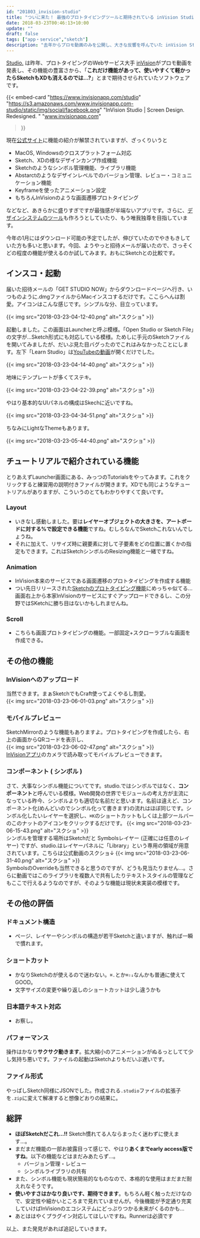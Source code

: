 ```yaml
---
id: "201803_invision-studio"
title: "ついに来た！ 最強のプロトタイピングツールと期待されている inVision Studio. (early access版) を触ってみました"
date: 2018-03-23T00:46:13+10:00
update: ""
draft: false
tags: ["app・service","sketch"]
description: "去年からプロモ動画のみを公開し、大きな反響を呼んでいた inVision Studio. SketchやXDの対抗となるアプリですが、動画を見る限りそれらを駆逐するほどの高い機能を持っていると噂されていました。ついに登録していた early access版の招待メールが来たので、調査します。"
---
```


[Studio.](https://www.invisionapp.com/studio) は昨年、プロトタイピングのWebサービス大手 [inVision](https://www.invisionapp.com/)がプロモ動画を発表し、その機能の豊富さから、「<b>これだけ機能があって、使いやすくて軽かったらSketchもXDも消えるのでは...?</b>」とまで期待させられていたソフトウェアです。

{{< embed-card
    "https://www.invisionapp.com/studio"
    "https://s3.amazonaws.com/www.invisionapp.com-studio/static/img/social/facebook.png"
    "InVision Studio | Screen Design. Redesigned. "
    "www.invisionapp.com"
>}}


現在[公式サイト](https://www.invisionapp.com/studio)に機能の紹介が解禁されていますが、ざっくりいうと

- MacOS, Windowsのクロスプラットフォーム対応
- Sketch、XDの様なデザインカンプ作成機能
- Sketchのようなシンボル管理機能、ライブラリ機能
- Abstarctのようなデザインレベルでのバージョン管理、レビュー・コミュニケーション機能
- Keyframeを使ったアニメーション設定
- もちろんInVisionのような画面遷移プロトタイピング

などなど、あきらかに盛りすぎですが最強感が半端ないアプリです。さらに、[デザインシステムのツール](https://www.invisionapp.com/blog/announcing-invision-design-system-manager/)も作ろうとしていたり、もう唯我独尊を目指しています。

今年の1月にはダウンロード可能の予定でしたが、伸びていたのでやきもきしていた方も多いと思います。今回、ようやっと招待メールが届いたので、さっそくどの程度の機能が使えるのか試してみます。おもにSketchとの比較です。


## インスコ・起動
届いた招待メールの「GET STUDIO NOW」からダウンロードページへ行き、いつものように.dmgファイルからMacインスコするだけです。ここらへんは割愛。アイコンはこんな感じです。シンプルな分、目立っています。

{{< img src="2018-03-23-04-12-40.png" alt="スクショ" >}}

起動しました。この画面はLauncherと呼ぶ模様。「Open Studio or Sketch File」の文字が...Sketch形式にも対応している模様。ためしに手元のSketchファイルを開いてみましたが、だいぶ見た目バグったのでこれはみなかったことにします。左下「Learn Studio」は[YouTubeの動画](https://www.youtube.com/watch?v=LkEOaR4Bl5M&amp=&feature=youtu.be)が開くだけでした。


{{< img src="2018-03-23-04-14-40.png" alt="スクショ" >}}

地味にテンプレートが多くてステキ。

{{< img src="2018-03-23-04-22-39.png" alt="スクショ" >}}

やはり基本的なUIパネルの構成はSkechに近いですね。

{{< img src="2018-03-23-04-34-51.png" alt="スクショ" >}}

ちなみにLightなThemeもあります。

{{< img src="2018-03-23-05-44-40.png" alt="スクショ" >}}

## チュートリアルで紹介されている機能
とりあえずLauncher画面にある、みっつのTutorialsをやってみます。これをクリックすると練習用の説明付きファイルが開きます。XDでも同じようなチュートリアルがありますが、こういうのとてもわかりやすくて良いです。

### Layout
- いきなし感動しました。要は**レイヤーオブジェクトの大きさを、アートボードに対する%で設定できる機能**ですね。むしろなんでSketchこれないんでしょうね。
- それに加えて、リサイズ時に親要素に対して子要素をどの位置に置くかの指定もできます。これはSketchシンボルのResizing機能と一緒ですね。

<amp-video src="./capture-layout.mp4" controls width="1247" height="830" layout="responsive"></amp-video>



### Animation
- InVision本来のサービスである画面遷移のプロトタイピングを作成する機能
- つい先日リリースされた[Sketchのプロトタイピング機能]( controls)にめっちゃ似てる...画面右上から本家InVisionのサービスにすぐアップロードできるし、この分野ではSKetchに勝ち目はないかもしれませんね。

<amp-video src="./capture-animation.mp4" controls width="1280" height="800" layout="responsive"></amp-video>

### Scroll
- こちらも画面プロトタイピングの機能。一部固定+スクローラブルな画面を作成できる。

<amp-video src="./capture-scroll.mp4" controls width="1280" height="800" layout="responsive"></amp-video>



## その他の機能

### InVisionへのアップロード
当然できます。まぁSketchでもCraft使ってよくやるし割愛。<br>
{{< img src="2018-03-23-06-01-03.png" alt="スクショ" >}}



### モバイルプレビュー
SketchMirrorのような機能もありますよ。プロトタイピングを作成したら、右上の画面からQRコードを表示し、<br>
{{< img src="2018-03-23-06-02-47.png" alt="スクショ" >}}
<br>
[InVisionアプリ](https://itunes.apple.com/app/invision-design-collaboration/id990700027)のカメラで読み取ってモバイルプレビューできます。



### コンポーネント ( シンボル )
さて、大事なシンボル機能についてです。studio.ではシンボルではなく、**コンポーネント**と呼んでいる模様。Web開発の世界でモジュールの考え方が主流になっている昨今、シンボルよりも適切な名前だと思います。名前は違えど、コンポーネント化(めんどいのでシンボル化って書きます)の流れはほぼ同じです。シンボル化したいレイヤーを選択し、`⌘K`のショートカットもしくは上部ツールバーのこのナットのアイコンをクリックするだけです。
{{< img src="2018-03-23-06-15-43.png" alt="スクショ" >}}
<br>
シンボルを管理する場所はSketchだと Symbolsレイヤー (正確には任意のレイヤー) ですが、studio.はレイヤーパネルに「Library」という専用の領域が用意されています。こちらは公式動画のスクショ↓
{{< img src="2018-03-23-06-31-40.png" alt="スクショ" >}}
<br>
SymbolsのOverrideも当然できると思うのですが、どうも見当たりません...。さらに動画ではこのライブラリを複数人で共有したりテキストスタイルの管理などもここで行えるようなのですが、そのような機能は現状未実装の模様です。



## その他の評価

### ドキュメント構造
- ページ、レイヤーやシンボルの構造が若干Sketchと違いますが、触れば一瞬で慣れます。

### ショートカット
- かなりSketchのが使えるので迷わない。`⌘.`とか`⌘⇧↓`なんかも普通に使えてGOOD。
- 文字サイズの変更や繰り返しのショートカットは少し違うかも

### 日本語テキスト対応
- お察し。

### パフォーマンス
操作はかなり<b>サクサク動きます</b>。拡大縮小のアニメーションがぬるっとしてて少し気持ち悪いです。ファイルの起動はSketchよりもだいぶ遅いです。

### ファイル形式
やっぱしSketch同様にJSONでした。作成される`.studio`ファイルの拡張子を`.zip`に変えて解凍すると想像どおりの結果に。



## 総評
- **ほぼSketchだこれ...!!** Sketch慣れてる人ならまったく迷わずに使えます...。
- まだまだ機能の一部お披露目って感じで、やはり<b>あくまでearly access版ですね</b>。以下の機能などはまだみあたらず...。
    - バージョン管理・レビュー
    - シンボルライブラリの共有
- また、シンボル機能も現状簡易的なものなので、本格的な使用はまだまだ耐えれなそうです。
- **使いやすさはかなり良いです、期待できます**。もちろん軽く触っただけなので、安定性や細かいところまで見れていませんが。今後機能が予定通り充実していけばInVisionのエコシステムにどっぷりつかる未来がくるのかも...
- あとははやくプラグイン対応してほしいですね。Runnerは必須です


以上、また発見があれば追記していきます。
